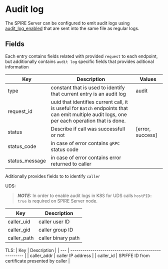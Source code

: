 # Audit log

The SPIRE Server can be configured to emit audit logs using [audit_log_enabled](spire_server.md#server-configuration-file) that are sent into the same file as regular logs.

## Fields

Each entry contains fields related with provided `request` to each endpoint, but additionally contains `audit log` specific fields that provides aditional information

| Key | Description | Values |
| --- | ----------- | ------ |
| type  | constant that is used to identify that current entry is an audit log | audit |
| request_id | uuid that identifies current call, it is useful for `Batch` endpoints that can emit multiple audit logs, one per each operation that is done. | |
| status | Describe if call was successfull or not | [error, success] | 
| status_code | in case of error contains `gRPC` status code  | |
| status_message | in case of error contains error returned to caller | |

Aditionally provides fields to to identify `caller`

UDS:
> **_NOTE:_**  In order to enable audit logs in K8S for UDS calls `hostPID: true` is required on SPIRE Server node.

| Key | Description                |
| ----------- | ------------------ |
| caller_uid  | caller user ID     |
| caller_gid  | caller group ID    |
| caller_path | caller binary path |

TLS:
| Key | Description                                            | 
| --- | ------------------------------------------------------ | 
| caller_addr | caller IP address                              |
| caller_id   | SPIFFE ID from certificate presented by caller |
